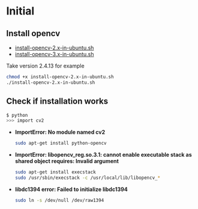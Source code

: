 # Initial

## Install opencv

* [install-opencv-2.x-in-ubuntu.sh](install-opencv-2.x-in-ubuntu.sh)
* [install-opencv-3.x-in-ubuntu.sh](install-opencv-3.x-in-ubuntu.sh)

Take version 2.4.13 for example

```bash
chmod +x install-opencv-2.x-in-ubuntu.sh
./install-opencv-2.x-in-ubuntu.sh
```

## Check if installation works

```bash
$ python
>>> import cv2
```

* __ImportError: No module named cv2__
    ```bash
    sudo apt-get install python-opencv
    ```
* __ImportError: libopencv_reg.so.3.1: cannot enable executable stack as shared object requires: Invalid argument__
    ```bash
    sudo apt-get install execstack
    sudo /usr/sbin/execstack -c /usr/local/lib/libopencv_*
    ```
* __libdc1394 error: Failed to initialize libdc1394__
    ```bash
    sudo ln -s /dev/null /dev/raw1394
    ```